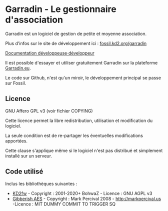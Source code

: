 # Garradin - Le gestionnaire d'association

Garradin est un logiciel de gestion de petite et moyenne association.

Plus d'infos sur le site de développement ici : [fossil.kd2.org/garradin](https://fossil.kd2.org/garradin/)

[Documentation développeuse⋅développeur](https://fossil.kd2.org/garradin/wiki?name=Documentation+d%C3%A9veloppeur)

Il est possible d'essayer et utiliser gratuitement Garradin sur la plateforme [Garradin.eu](https://garradin.eu/).

Le code sur Github, n'est qu'un miroir, le développement principal se passe sur Fossil.

## Licence

GNU Affero GPL v3 (voir fichier COPYING)

Cette licence permet la libre redistribution, utilisation et modification du logiciel.

La seule condition est de re-partager les éventuelles modifications apportées.

Cette clause s'applique même si le logiciel n'est pas distribué et simplement installé sur un serveur.

## Code utilisé

Inclus les bibliothèques suivantes :

* [KD2fw](https://fossil.kd2.org/kd2fw/) - Copyright : 2001-2020+ BohwaZ - Licence : GNU AGPL v3
* [Gibberish AES](https://github.com/mdp/gibberish-aes) - Copyright : Mark Percival 2008 - http://markpercival.us -Licence : MIT
DUMMY COMMIT TO TRIGGER SQ

